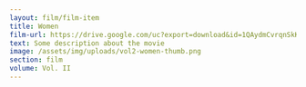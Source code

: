 ```yaml
---
layout: film/film-item
title: Women
film-url: https://drive.google.com/uc?export=download&id=1QAydmCvrqnSkK4L2SFSBQ195ueSh6EnL
text: Some description about the movie
image: /assets/img/uploads/vol2-women-thumb.png
section: film
volume: Vol. II
---
```

